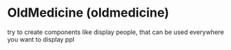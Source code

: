 # OldMedicine (oldmedicine)

try to create components like display people, that can be used everywhere you want to display ppl